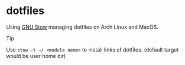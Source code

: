 # dotfiles

Using [GNU Stow](https://www.gnu.org/software/stow/) managing dotfiles on Arch Linux and MacOS.


>[!tip]
>Use `stow -t ~/ <module name>` to install links of dotfiles. (default target would be user home dir)
